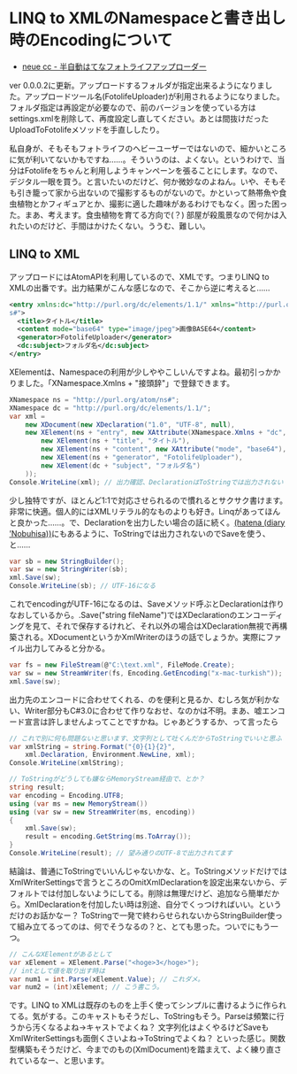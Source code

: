 # LINQ to XMLのNamespaceと書き出し時のEncodingについて

* [neue cc - 半自動はてなフォトライフアップローダー](http://neue.cc/software/fotolifeuploader)

ver 0.0.0.2に更新。アップロードするフォルダが指定出来るようになりました。アップロードツール名(FotolifeUploader)が利用されるようになりました。フォルダ指定は再設定が必要なので、前のバージョンを使っている方はsettings.xmlを削除して、再度設定し直してください。あとは間抜けだったUploadToFotolifeメソッドを手直ししたり。

私自身が、そもそもフォトライフのヘビーユーザーではないので、細かいところに気が利いてないかもですね……。そういうのは、よくない。というわけで、当分はFotolifeをちゃんと利用しようキャンペーンを張ることにします。なので、デジタル一眼を買う。と言いたいのだけど、何か微妙なのよねん。いや、そもそも引き籠って家から出ないので撮影するものがないので。かといって熱帯魚や食虫植物とかフィギュアとか、撮影に適した趣味があるわけでもなく。困った困った。まあ、考えます。食虫植物を育てる方向で(？) 部屋が殺風景なので何かは入れたいのだけど、手間はかけたくない。ううむ、難しい。

LINQ to XML
---
アップロードにはAtomAPIを利用しているので、XMLです。つまりLINQ to XMLの出番です。出力結果がこんな感じなので、そこから逆に考えると……

```xml
<entry xmlns:dc="http://purl.org/dc/elements/1.1/" xmlns="http://purl.org/atom/n
s#">
  <title>タイトル</title>
  <content mode="base64" type="image/jpeg">画像BASE64</content>
  <generator>FotolifeUploader</generator>
  <dc:subject>フォルダ名</dc:subject>
</entry>
```

XElementは、Namespaceの利用が少しややこしいんですよね。最初引っかかりました。「XNamespace.Xmlns + "接頭辞"」で登録できます。

```csharp
XNamespace ns = "http://purl.org/atom/ns#";
XNamespace dc = "http://purl.org/dc/elements/1.1/";
var xml =
    new XDocument(new XDeclaration("1.0", "UTF-8", null),
    new XElement(ns + "entry", new XAttribute(XNamespace.Xmlns + "dc", dc),
        new XElement(ns + "title", "タイトル"),
        new XElement(ns + "content", new XAttribute("mode", "base64"), new XAttribute("type", "image/jpeg"), "画像BASE64"),
        new XElement(ns + "generator", "FotolifeUploader"),
        new XElement(dc + "subject", "フォルダ名")
    ));
Console.WriteLine(xml); // 出力確認、DeclarationはToStringでは出力されない
```

少し独特ですが、ほとんど1:1で対応させられるので慣れるとサクサク書けます。非常に快適。個人的にはXMLリテラル的なものよりも好き。Linqがあってほんと良かった……。で、Declarationを出力したい場合の話に続く。[(hatena (diary ’Nobuhisa))](http://d.hatena.ne.jp/Nobuhisa/20080914/1221326352)にもあるように、ToStringでは出力されないのでSaveを使う、と……

```csharp
var sb = new StringBuilder();
var sw = new StringWriter(sb);
xml.Save(sw);
Console.WriteLine(sb); // UTF-16になる
```

これでencodingがUTF-16になるのは、Saveメソッド呼ぶとDeclarationは作りなおしているから。.Save("string fileName")ではXDeclarationのエンコーディングを見て、それで保存するけれど、それ以外の場合はXDeclaration無視で再構築される。XDocumentというかXmlWriterのほうの話でしょうか。実際にファイル出力してみると分かる。

```csharp
var fs = new FileStream(@"C:\text.xml", FileMode.Create);
var sw = new StreamWriter(fs, Encoding.GetEncoding("x-mac-turkish"));
xml.Save(sw);
```

出力先のエンコードに合わせてくれる、のを便利と見るか、むしろ気が利かない、Writer部分もC#3.0に合わせて作りなおせ、なのかは不明。まあ、嘘エンコード宣言は許しませんよってことですかね。じゃあどうするか、って言ったら

```csharp
// これで別に何も問題ないと思います、文字列として吐くんだからToStringでいいと思ふ
var xmlString = string.Format("{0}{1}{2}",
    xml.Declaration, Environment.NewLine, xml);
Console.WriteLine(xmlString);

// ToStringがどうしても嫌ならMemoryStream経由で、とか？
string result;
var encoding = Encoding.UTF8;
using (var ms = new MemoryStream())
using (var sw = new StreamWriter(ms, encoding))
{
    xml.Save(sw);
    result = encoding.GetString(ms.ToArray());
}
Console.WriteLine(result); // 望み通りのUTF-8で出力されてます
```

結論は、普通にToStringでいいんじゃないかな、と。ToStringメソッドだけではXmlWriterSettingsで言うところのOmitXmlDeclarationを設定出来ないから、デフォルトでは付加しないようにしてる。削除は無理だけど、追加なら簡単だから。XmlDeclarationを付加したい時は別途、自分でくっつければいい。というだけのお話かなー？ ToStringで一発で終わらせられないからStringBuilder使って組み立てるってのは、何でそうなるの？と、とても思った。ついでにもう一つ。

```csharp
// こんなXElementがあるとして
var xElement = XElement.Parse("<hoge>3</hoge>");
// intとして値を取り出す時は
var num1 = int.Parse(xElement.Value); // これダメ。
var num2 = (int)xElement; // こう書こう。
```

です。LINQ to XMLは既存のものを上手く使ってシンプルに書けるように作られてる。気がする。このキャストもそうだし、ToStringもそう。Parseは頻繁に行うから汚くなるよね→キャストでよくね？ 文字列化はよくやるけどSaveもXmlWriterSettingsも面倒くさいよね→ToStringでよくね？ といった感じ。関数型構築もそうだけど、今までのもの(XmlDocument)を踏まえて、よく練り直されているなー、と思います。